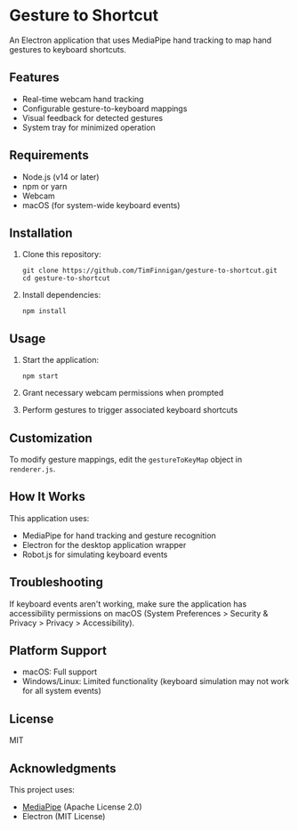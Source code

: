 # Gesture to Shortcut

An Electron application that uses MediaPipe hand tracking to map hand gestures to keyboard shortcuts.

## Features

- Real-time webcam hand tracking
- Configurable gesture-to-keyboard mappings
- Visual feedback for detected gestures
- System tray for minimized operation

## Requirements

- Node.js (v14 or later)
- npm or yarn
- Webcam
- macOS (for system-wide keyboard events)

## Installation

1. Clone this repository:
   ```
   git clone https://github.com/TimFinnigan/gesture-to-shortcut.git
   cd gesture-to-shortcut
   ```

2. Install dependencies:
   ```
   npm install
   ```

## Usage

1. Start the application:
   ```
   npm start
   ```

2. Grant necessary webcam permissions when prompted
3. Perform gestures to trigger associated keyboard shortcuts

## Customization

To modify gesture mappings, edit the `gestureToKeyMap` object in `renderer.js`.

## How It Works

This application uses:
- MediaPipe for hand tracking and gesture recognition
- Electron for the desktop application wrapper
- Robot.js for simulating keyboard events

## Troubleshooting

If keyboard events aren't working, make sure the application has accessibility permissions on macOS (System Preferences > Security & Privacy > Privacy > Accessibility).

## Platform Support

- macOS: Full support
- Windows/Linux: Limited functionality (keyboard simulation may not work for all system events)

## License

MIT

## Acknowledgments

This project uses:
- [MediaPipe](https://github.com/google/mediapipe) (Apache License 2.0)
- Electron (MIT License)
